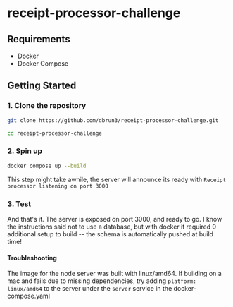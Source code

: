 # receipt-processor-challenge

## Requirements

- Docker
- Docker Compose

## Getting Started

### 1. Clone the repository

```bash
git clone https://github.com/dbrun3/receipt-processor-challenge.git

cd receipt-processor-challenge
```

### 2. Spin up

```bash
docker compose up --build
```
This step might take awhile, the server will announce its ready with `Receipt processor listening on port 3000`

### 3. Test

And that's it. The server is exposed on port 3000, and ready to go. I know the instructions said not to use a database, but with docker it required 0 additional setup to build -- the schema is automatically pushed at build time!

#### Troubleshooting

The image for the node server was built with linux/amd64. If building on a mac and fails due to missing dependencies, try adding `platform: linux/amd64` to the server under the `server` service in the docker-compose.yaml
